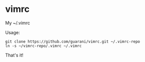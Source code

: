 vimrc
=====

My ~/.vimrc

Usage:

	git clone https://github.com/guarani/vimrc.git ~/.vimrc-repo
	ln -s ~/vimrc-repo/.vimrc ~/.vimrc

That's it!
	
